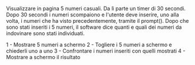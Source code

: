 Visualizzare in pagina 5 numeri casuali. Da lì parte un timer di 30 secondi. Dopo 30 secondi i numeri scompaiono e l'utente deve inserire, uno alla volta, i numeri che ha visto precedentemente, tramite il prompt(). Dopo che sono stati inseriti i 5 numeri, il software dice quanti e quali dei numeri da indovinare sono stati individuati.

1 - Mostrare 5 numeri a schermo
2 - Togliere i 5 numeri a schermo e chiederli uno a uno
3 - Confrontare i numeri inseriti con quelli mostrati
4 - Mostrare a schermo il risultato